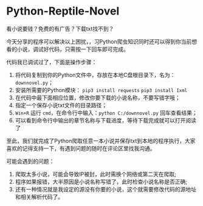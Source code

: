# Python-Reptile-Novel

看小说要钱？免费的有广告？下载txt找不到？

今天分享的程序可以解决以上困扰，，习Python爬虫知识同时还可以得到你当前想看的小说，调试好代码，只需按一下回车即可完成。

代码我已调试过了，下面是操作步骤：

 1. 将代码复制到你的Python文件中，存放在本地C盘根目录下，名为：`downnovel.py`；
 2. 安装所需要的Python模块：
`pip3 install requests`
`pip3 install Ixml`
 3. 在代码中最下面相应位置，修改你要下载的小说名称，不要写错字哦；
 4. 指定一个保存小说txt文件的目录路径；
 5. `Win+R` 运行 `cmd`，在命令行中输入：`python C:/downnovel.py` 回车查看结果；
 6. 可以看到命令行中输出的章节名称与下载进度，等待下载完成就可以打开阅读了
 
 至此，我们就完成了Python爬取任意一本小说并保存txt到本地的程序执行，大家喜欢的记得支持一下，有遇到问题的随时在评论区里找我沟通。
 
可能会遇到的问题：
 1. 爬取太多小说，可能会导致IP被封，此时需换个网络或第二天在爬取;
 2. 程序如果报错，大半原因是小说名称写错了，此时检查小说名称是否正确;
 3. 还有一种情况就是我设定的源没有你要的小说，这个就需要修改代码的源地址和相关解析代码了。
